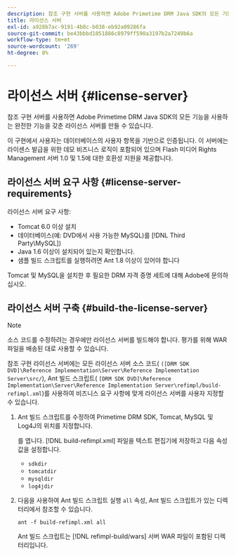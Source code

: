 ```yaml
---
description: 참조 구현 서버를 사용하면 Adobe Primetime DRM Java SDK의 모든 기능을 사용하는 완전한 기능을 갖춘 라이선스 서버를 만들 수 있습니다.
title: 라이선스 서버
exl-id: a928b7ac-9191-4b8c-b038-eb92a09286fa
source-git-commit: be43bbbd1051886c8979ff590a3197b2a7249b6a
workflow-type: tm+mt
source-wordcount: '269'
ht-degree: 0%

---
```


# 라이선스 서버 {#license-server}

참조 구현 서버를 사용하면 Adobe Primetime DRM Java SDK의 모든 기능을 사용하는 완전한 기능을 갖춘 라이선스 서버를 만들 수 있습니다.

이 구현에서 사용자는 데이터베이스의 사용자 항목을 기반으로 인증됩니다. 이 서버에는 라이센스 발급을 위한 데모 비즈니스 로직이 포함되어 있으며 Flash 미디어 Rights Management 서버 1.0 및 1.5에 대한 호환성 지원을 제공합니다.

## 라이선스 서버 요구 사항 {#license-server-requirements}

라이선스 서버 요구 사항:

* Tomcat 6.0 이상 설치
* 데이터베이스(예: DVD에서 사용 가능한 MySQL)를 [!DNL Third Party\MySQL])
* Java 1.6 이상이 설치되어 있는지 확인합니다.
* 샘플 빌드 스크립트를 실행하려면 Ant 1.8 이상이 있어야 합니다

Tomcat 및 MySQL을 설치한 후 필요한 DRM 자격 증명 세트에 대해 Adobe에 문의하십시오.

## 라이선스 서버 구축 {#build-the-license-server}

>[!NOTE]
>
>소스 코드를 수정하려는 경우에만 라이선스 서버를 빌드해야 합니다. 평가를 위해 WAR 파일을 배송된 대로 사용할 수 있습니다.

참조 구현 라이선스 서버에는 모든 라이선스 서버 소스 코드( `([DRM SDK DVD]\Reference Implementation\Server\Reference Implementation Server\src/`), Ant 빌드 스크립트( `[DRM SDK DVD]\Reference Implementation\Server\Reference Implementation Server\refimpl/build-refimpl.xml`)를 사용하여 비즈니스 요구 사항에 맞게 라이선스 서버를 사용자 지정할 수 있습니다.

1. Ant 빌드 스크립트를 수정하여 Primetime DRM SDK, Tomcat, MySQL 및 Log4J의 위치를 지정합니다.

   를 엽니다. [!DNL build-refimpl.xml] 파일을 텍스트 편집기에 저장하고 다음 속성 값을 설정합니다.

   * `sdkdir`
   * `tomcatdir`
   * `mysqldir`
   * `log4jdir`

1. 다음을 사용하여 Ant 빌드 스크립트 실행 `all` 속성, Ant 빌드 스크립트가 있는 디렉터리에서 참조할 수 있습니다.

   ```
   ant -f build-refimpl.xml all
   ```

   Ant 빌드 스크립트는 [!DNL refimpl-build/wars] 서버 WAR 파일이 포함된 디렉터리입니다.
